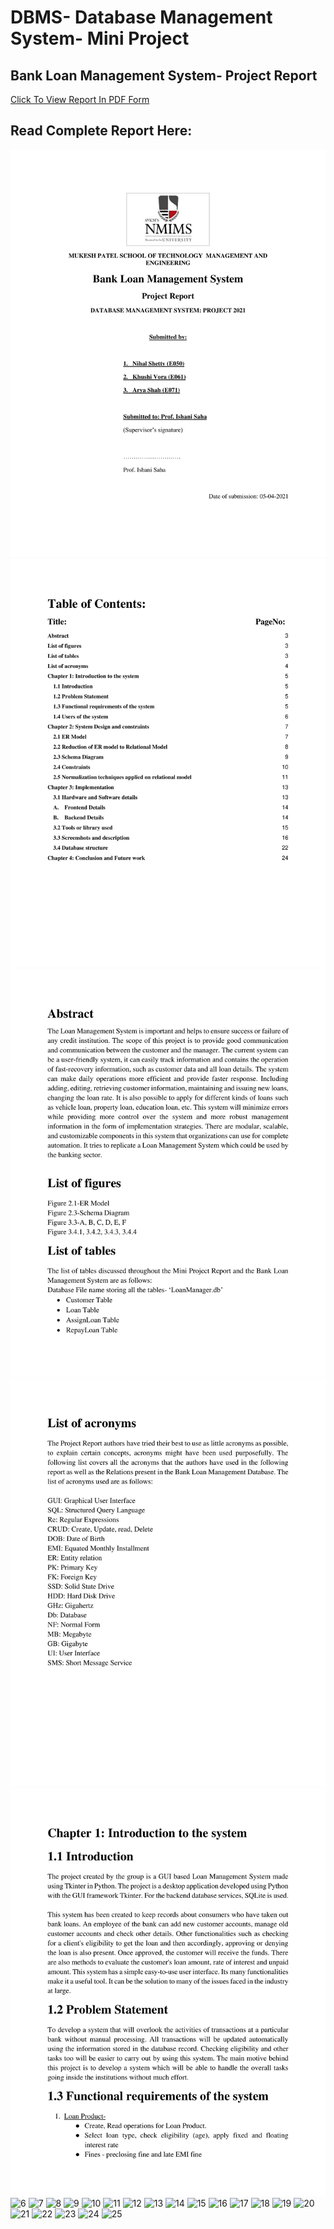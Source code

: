 # DBMS- Database Management System- Mini Project

## Bank Loan Management System- Project Report

<a href="https://github.com/aryashah2k/DBMS-Loan-Management-System/blob/main/Project%20Report/DBMS%20Mini%20Project%20Report.pdf">Click To View Report In PDF Form</a>

## Read Complete Report Here:

![1](https://github.com/aryashah2k/DBMS-Loan-Management-System/blob/main/Project%20Report/assets/1.jpg)
![2](https://github.com/aryashah2k/DBMS-Loan-Management-System/blob/main/Project%20Report/assets/2.jpg)
![3](https://github.com/aryashah2k/DBMS-Loan-Management-System/blob/main/Project%20Report/assets/3.jpg)
![4](https://github.com/aryashah2k/DBMS-Loan-Management-System/blob/main/Project%20Report/assets/4.jpg)
![5](https://github.com/aryashah2k/DBMS-Loan-Management-System/blob/main/Project%20Report/assets/5.jpg)
![6]()
![7]()
![8]()
![9]()
![10]()
![11]()
![12]()
![13]()
![14]()
![15]()
![16]()
![17]()
![18]()
![19]()
![20]()
![21]()
![22]()
![23]()
![24]()
![25]()